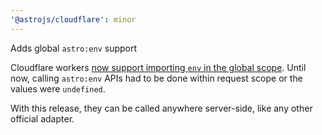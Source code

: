 ```yaml
---
'@astrojs/cloudflare': minor
---
```


Adds global `astro:env` support

Cloudflare workers [now support importing `env` in the global scope](https://developers.cloudflare.com/changelog/2025-03-17-importable-env/). Until now, calling `astro:env` APIs had to be done within request scope or the values were `undefined`.

With this release, they can be called anywhere server-side, like any other official adapter.